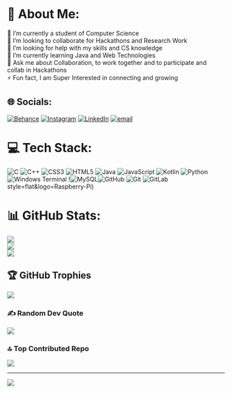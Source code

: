 # 💫 About Me:
🔭 I’m currently a student of Computer Science<br>👯 I’m looking to collaborate for Hackathons and Research Work<br>🤝 I’m looking for help with my skills and CS knowledge<br>🌱 I’m currently learning Java and Web Technologies<br>💬 Ask me about Collaboration, to work together and to participate and collab in Hackathons<br>⚡ Fun fact, I am Super Interested in connecting and growing


## 🌐 Socials:
[![Behance](https://img.shields.io/badge/Behance-1769ff?logo=behance&logoColor=white)](https://behance.net/saikannadkar) [![Instagram](https://img.shields.io/badge/Instagram-%23E4405F.svg?logo=Instagram&logoColor=white)](https://instagram.com/sai.kannadkar) [![LinkedIn](https://img.shields.io/badge/LinkedIn-%230077B5.svg?logo=linkedin&logoColor=white)](https://linkedin.com/in/saikannadkar) [![email](https://img.shields.io/badge/Email-D14836?logo=gmail&logoColor=white)](mailto:saikannadkar@gmail.com) 

# 💻 Tech Stack:
![C](https://img.shields.io/badge/c-%2300599C.svg?style=flat&logo=c&logoColor=white) ![C++](https://img.shields.io/badge/c++-%2300599C.svg?style=flat&logo=c%2B%2B&logoColor=white) ![CSS3](https://img.shields.io/badge/css3-%231572B6.svg?style=flat&logo=css3&logoColor=white) ![HTML5](https://img.shields.io/badge/html5-%23E34F26.svg?style=flat&logo=html5&logoColor=white) ![Java](https://img.shields.io/badge/java-%23ED8B00.svg?style=flat&logo=openjdk&logoColor=white) ![JavaScript](https://img.shields.io/badge/javascript-%23323330.svg?style=flat&logo=javascript&logoColor=%23F7DF1E) ![Kotlin](https://img.shields.io/badge/kotlin-%237F52FF.svg?style=flat&logo=kotlin&logoColor=white) ![Python](https://img.shields.io/badge/python-3670A0?style=flat&logo=python&logoColor=ffdd54) ![Windows Terminal](https://img.shields.io/badge/Windows%20Terminal-%234D4D4D.svg?style=flat&logo=windows-terminal&logoColor=white) !![MySQL](https://img.shields.io/badge/mysql-4479A1.svg?style=flat&logo=mysql&logoColor=white)![GitHub](https://img.shields.io/badge/github-%23121011.svg?style=flat&logo=github&logoColor=white) ![Git](https://img.shields.io/badge/git-%23F05033.svg?style=flat&logo=git&logoColor=white) ![GitLab](https://img.shields.io/badge/gitlab-%23181717.svg?style=flat&logo=gitlab&logoColor=white) style=flat&logo=Raspberry-Pi)
# 📊 GitHub Stats:
![](https://github-readme-stats.vercel.app/api?username=saikannadkar&theme=blue_navy&hide_border=false&include_all_commits=true&count_private=true)<br/>
![](https://nirzak-streak-stats.vercel.app/?user=saikannadkar&theme=blue_navy&hide_border=false)<br/>
![](https://github-readme-stats.vercel.app/api/top-langs/?username=saikannadkar&theme=blue_navy&hide_border=false&include_all_commits=true&count_private=true&layout=compact)

## 🏆 GitHub Trophies
![](https://github-profile-trophy.vercel.app/?username=saikannadkar&theme=radical&no-frame=false&no-bg=true&margin-w=4)

### ✍️ Random Dev Quote
![](https://quotes-github-readme.vercel.app/api?type=horizontal&theme=radical)

### 🔝 Top Contributed Repo
![](https://github-contributor-stats.vercel.app/api?username=saikannadkar&limit=5&theme=dark&combine_all_yearly_contributions=true)

---
[![](https://visitcount.itsvg.in/api?id=saikannadkar&icon=0&color=1)](https://visitcount.itsvg.in)

<!-- Proudly created with GPRM ( https://gprm.itsvg.in ) -->

